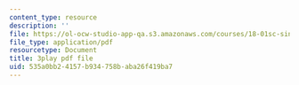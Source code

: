 ```yaml
---
content_type: resource
description: ''
file: https://ol-ocw-studio-app-qa.s3.amazonaws.com/courses/18-01sc-single-variable-calculus-fall-2010/535a0bb24157b934758baba26f419ba7_TpWQlKHPyJ4.pdf
file_type: application/pdf
resourcetype: Document
title: 3play pdf file
uid: 535a0bb2-4157-b934-758b-aba26f419ba7
---
```

